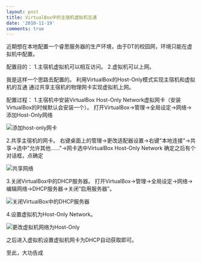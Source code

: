```yaml
---
layout: post
title: VirtualBox中的主宿机虚拟机互通
date: '2010-11-19'
comments: true
---
```

近期想在本地配置一个睿思服务器的生产环境，由于DT的校园网，环境只能在虚拟机中配置。

配置目的：
1.主宿机虚拟机可以相互访问。
2.虚拟机可以上网。

我是这样一个思路去配置的。
利用VirtualBox的Host-Only模式实现主宿机和虚拟机的互通
通过共享主宿机的物理网卡实现虚拟机上网。

配置过程：
1.主宿机中安装VirtualBox Host-Only Network虚拟网卡（安装VirtualBox的时候默认会安装一个）。
打开VirtualBox->管理->全局设定->网络->添加Host-Only网络

![](/uploads/2010/11/01.jpg "添加host-only网卡")

2.共享主宿机的网卡。
右键桌面上的管理->更改适配器设置->右键"本地连接"->共享->选中"允许其他……"->网卡选中VirtualBox Host-Only Network
确定之后有个对话框，点确定

![](/uploads/2010/11/1.jpg "共享网络")

3.关闭VirtualBox中的DHCP服务器。
打开VirtualBox->管理->全局设定->网络->编辑网络->DHCP服务器->关闭“启用服务器”。

![](/uploads/2010/11/2.jpg "关闭VirtualBox中的DHCP服务器")

4.设置虚拟机为Host-Only Network。

![](/uploads/2010/11/3.jpg "更改虚拟机网络为Host-Only")


之后进入虚拟机设置虚拟机网卡为DHCP自动获取即可。



至此，大功告成
